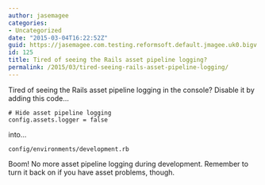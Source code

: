 ```yaml
---
author: jasemagee
categories:
- Uncategorized
date: "2015-03-04T16:22:52Z"
guid: https://jasemagee.com.testing.reformsoft.default.jmagee.uk0.bigv.io/?p=125
id: 125
title: Tired of seeing the Rails asset pipeline logging?
permalink: /2015/03/tired-seeing-rails-asset-pipeline-logging/
---
```

Tired of seeing the Rails asset pipeline logging in the console? Disable it by adding this code…

```
# Hide asset pipeline logging
config.assets.logger = false
```

into…

```
config/environments/development.rb
```

Boom! No more asset pipeline logging during development. Remember to turn it back on if you have asset problems, though.